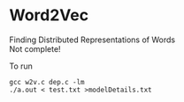# Word2Vec
 Finding Distributed Representations of Words<br>
 Not complete!<br>
 
 To run <br>
 
 ```
 gcc w2v.c dep.c -lm
 ./a.out < test.txt >modelDetails.txt
 ```
 
